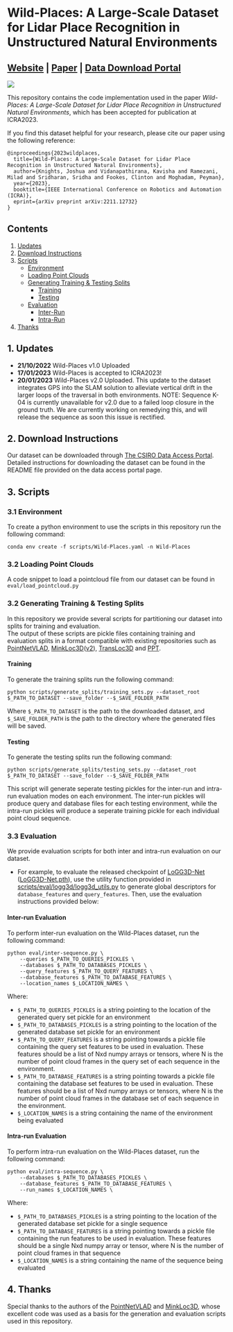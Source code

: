 # Wild-Places: A Large-Scale Dataset for Lidar Place Recognition in Unstructured Natural Environments
## [Website](https://csiro-robotics.github.io/Wild-Places/) | [Paper](https://arxiv.org/abs/2211.12732) | [Data Download Portal](https://data.csiro.au/collection/csiro:56372?q=wild-places&_st=keyword&_str=1&_si=1)
![](./utils/docs/teaser_image.png)


This repository contains the code implementation used in the paper *Wild-Places: A Large-Scale Dataset for Lidar Place Recognition in Unstructured Natural Environments*, which has been accepted for publication at ICRA2023.  

If you find this dataset helpful for your research, please cite our paper using the following reference:
```
@inproceedings{2023wildplaces,
  title={Wild-Places: A Large-Scale Dataset for Lidar Place Recognition in Unstructured Natural Environments},
  author={Knights, Joshua and Vidanapathirana, Kavisha and Ramezani, Milad and Sridharan, Sridha and Fookes, Clinton and Moghadam, Peyman},
  year={2023},
  booktitle={IEEE International Conference on Robotics and Automation (ICRA)},
  eprint={arXiv preprint arXiv:2211.12732}
}
```

## Contents
1. [Updates](#1-updates)
2. [Download Instructions](#2-download-instructions)
3. [Scripts](#3-scripts)
    * [Environment](#31-environment)
    * [Loading Point Clouds](#32-loading-point-clouds)
    * [Generating Training & Testing Splits](#32-generating-training--testing-splits)
        * [Training](#training)
        * [Testing](#testing)
    * [Evaluation](#33-evaluation)
        * [Inter-Run](#inter-run-evaluation)
        * [Intra-Run](#intra-run-evaluation)
4. [Thanks](#4-thanks)

## 1. Updates 
- **21/10/2022** Wild-Places v1.0 Uploaded
- **17/01/2023** Wild-Places is accepted to ICRA2023!
- **20/01/2023** Wild-Places v2.0 Uploaded.  This update to the dataset integrates GPS into the SLAM solution to alleviate vertical drift in the larger loops of the traversal in both environments. NOTE: Sequence K-04 is currently unavailable for v2.0 due to a failed loop closure in the ground truth.  We are currently working on remedying this, and will release the sequence as soon this issue is rectified.

## 2. Download Instructions

Our dataset can be downloaded through [The CSIRO Data Access Portal](https://data.csiro.au/collection/csiro:56372?q=wild-places&_st=keyword&_str=1&_si=1). Detailed instructions for downloading the dataset can be found in the README file provided on the data access portal page. 

## 3. Scripts

### 3.1 Environment
To create a python environment to use the scripts in this repository run the following command:
```
conda env create -f scripts/Wild-Places.yaml -n Wild-Places
```

### 3.2 Loading Point Clouds


A code snippet to load a pointcloud file from our dataset can be found in `eval/load_pointcloud.py`

### 3.2 Generating Training & Testing Splits

In this repository we provide several scripts for partitioning our dataset into splits for training and evaluation.  
The output of these scripts are pickle files containing training and evaluation splits in a format compatible with existing repositories such as [PointNetVLAD](https://github.com/mikacuy/pointnetvlad), [MinkLoc3D](https://github.com/jac99/MinkLoc3D)([v2](https://github.com/jac99/MinkLoc3Dv2)), [TransLoc3D](https://github.com/slothfulxtx/TransLoc3D) and [PPT](https://github.com/fpthink/PPT-Net).
#### __Training__
To generate the training splits run the following command:
```
python scripts/generate_splits/training_sets.py --dataset_root $_PATH_TO_DATASET --save_folder --$_SAVE_FOLDER_PATH
```
Where `$_PATH_TO_DATASET` is the path to the downloaded dataset, and `$_SAVE_FOLDER_PATH` is the path to the directory where the generated files will be saved.

#### __Testing__

To generate the testing splits run the following command:
```
python scripts/generate_splits/testing_sets.py --dataset_root $_PATH_TO_DATASET --save_folder --$_SAVE_FOLDER_PATH
```
This script will generate seperate testing pickles for the inter-run and intra-run evaluation modes on each environment.  The inter-run pickles will produce query and database files for each testing environment, while the intra-run pickles will produce a seperate training pickle for each individual point cloud sequence.

### 3.3 Evaluation
We provide evaluation scripts for both inter and intra-run evaluation on our dataset.

* For example, to evaluate the released checkpoint of [LoGG3D-Net](https://github.com/csiro-robotics/LoGG3D-Net) ([LoGG3D-Net.pth](https://www.dropbox.com/s/h1ic00tvfnstvfm/LoGG3D-Net.pth?dl=0)), use the utility function provided in [scripts/eval/logg3d/logg3d_utils.py](https://github.com/csiro-robotics/Wild-Places/blob/70ffff3b7bf8497fdc627660050f983df15c3871/scripts/eval/logg3d/logg3d_utils.py#L76) to generate global descriptors for `database_features` and `query_features`. Then, use the evaluation instructions provided below:

#### __Inter-run Evaluation__

To perform inter-run evaluation on the Wild-Places dataset, run the following command:
```
python eval/inter-sequence.py \
    --queries $_PATH_TO_QUERIES_PICKLES \
    --databases $_PATH_TO_DATABASES_PICKLES \
    --query_features $_PATH_TO_QUERY_FEATURES \ 
    --database_features $_PATH_TO_DATABASE_FEATURES \
    --location_names $_LOCATION_NAMES \
```

Where:
- `$_PATH_TO_QUERIES_PICKLES` is a string pointing to the location of the generated query set pickle for an environment
- `$_PATH_TO_DATABASES_PICKLES` is a string pointing to the location of the generated database set pickle for an environment
- `$_PATH_TO_QUERY_FEATURES` is a string pointing towards a pickle file containing the query set features to be used in evaluation.  These features should be a list of Nxd numpy arrays or tensors, where N is the number of point cloud frames in the query set of each sequence in the environment.
- `$_PATH_TO_DATABASE_FEATURES` is a string pointing towards a pickle file containing the database set features to be used in evaluation.  These features should be a list of Nxd numpy arrays or tensors, where N is the number of point cloud frames in the database set of each sequence in the environment.
- `$_LOCATION_NAMES` is a string containing the name of the environment being evaluated

#### __Intra-run Evaluation__
To perform intra-run evaluation on the Wild-Places dataset, run the following command:
```
python eval/intra-sequence.py \
    --databases $_PATH_TO_DATABASES_PICKLES \
    --database_features $_PATH_TO_DATABASE_FEATURES \
    --run_names $_LOCATION_NAMES \
```
Where:
- `$_PATH_TO_DATABASES_PICKLES` is a string pointing to the location of the generated database set pickle for a single sequence
- `$_PATH_TO_DATABASE_FEATURES` is a string pointing towards a pickle file containing the run features to be used in evaluation.  These features should be a single Nxd numpy array or tensor, where N is the number of point cloud frames in that sequence
- `$_LOCATION_NAMES` is a string containing the name of the sequence being evaluated 

## 4. Thanks
Special thanks to the authors of the [PointNetVLAD](https://github.com/mikacuy/pointnetvlad) and [MinkLoc3D](https://github.com/jac99/MinkLoc3D), whose excellent code was used as a basis for the generation and evaluation scripts used in this repository. 


